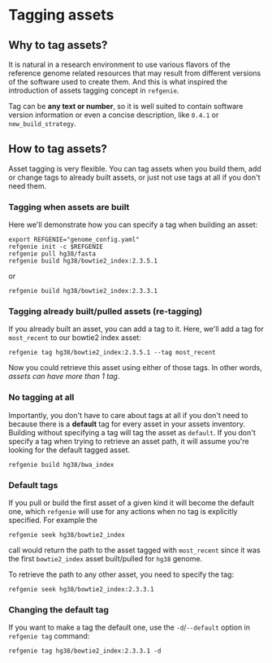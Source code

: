 # Tagging assets

## Why to tag assets?
It is natural in a research environment to use various flavors of the reference genome related resources that may result from different versions of the software used to create them. And this is what inspired the introduction of assets tagging concept in `refgenie`.

Tag can be **any text or number**, so it is well suited to contain software version information or even a concise description, like `0.4.1` or `new_build_strategy`.

## How to tag assets?

Asset tagging is very flexible. You can tag assets when you build them, add or change tags to already built assets, or just not use tags at all if you don't need them.

### Tagging when assets are built

Here we'll demonstrate how you can specify a tag when building an asset:

```console
export REFGENIE="genome_config.yaml"
refgenie init -c $REFGENIE
refgenie pull hg38/fasta
refgenie build hg38/bowtie2_index:2.3.5.1
```
or
```console
refgenie build hg38/bowtie2_index:2.3.3.1
```

### Tagging already built/pulled assets (re-tagging)

If you already built an asset, you can add a tag to it. Here, we'll add a tag for `most_recent` to our bowtie2 index asset:


```console
refgenie tag hg38/bowtie2_index:2.3.5.1 --tag most_recent
```

Now you could retrieve this asset using either of those tags. In other words, *assets can have more than 1 tag*.

### No tagging at all

Importantly, you don't have to care about tags at all if you don't need to because there is a **default** tag for every asset in your assets inventory. Building without specifying a tag will tag the asset as `default`. If you don't specify a tag when trying to retrieve an asset path, it will assume you're looking for the default tagged asset.

```console
refgenie build hg38/bwa_index
```

### Default tags

If you pull or build the first asset of a given kind it will become the default one, which `refgenie` will use for any actions when no tag is explicitly specified. For example the

```console
refgenie seek hg38/bowtie2_index
```

call would return the path to the asset tagged with `most_recent` since it was the first `bowtie2_index` asset built/pulled for `hg38` genome.

To retrieve the path to any other asset, you need to specify the tag:

```console
refgenie seek hg38/bowtie2_index:2.3.3.1
```

### Changing the default tag

If you want to make a tag the default one, use the `-d`/`--default` option in `refgenie tag` command:

```console
refgenie tag hg38/bowtie2_index:2.3.3.1 -d
```
